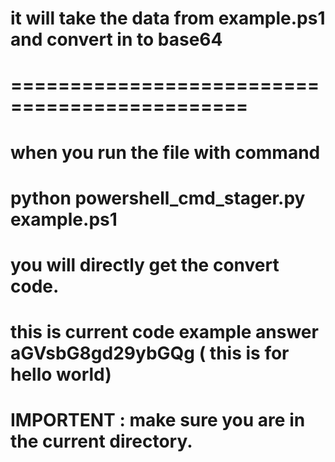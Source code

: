 # it will take the data from example.ps1 and convert in to base64

# ==============================================

# when you run the file with command

# python powershell_cmd_stager.py example.ps1

# you will directly get the convert code.

# this is current code example answer aGVsbG8gd29ybGQg ( this is for hello world)

# IMPORTENT : make sure you are in the current directory.

